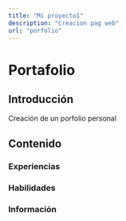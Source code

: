 ```yaml
---
title: "Mi proyecto1"
description: "Creacion pag web"
url: "porfolio"
---
```





# Portafolio

## Introducción
Creación de un porfolio personal

## Contenido

### Experiencias


### Habilidades


### Información

